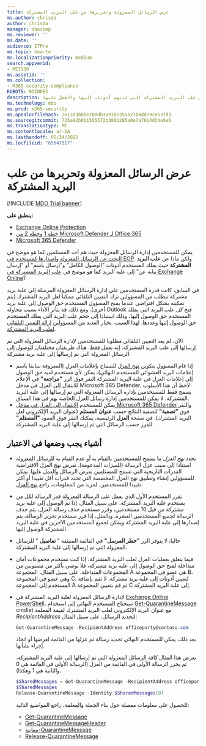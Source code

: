```yaml
---
title: عرض الرسائل المعزولة وتحريرها من علب البريد المشتركة
ms.author: chrisda
author: chrisda
manager: dansimp
ms.reviewer: ''
ms.date: ''
audience: ITPro
ms.topic: how-to
ms.localizationpriority: medium
search.appverid:
- MET150
ms.assetid: ''
ms.collection:
- M365-security-compliance
ROBOTS: NOINDEX
description: يمكن للمستخدمين معرفة كيفية عرض الرسائل المعزولة التي تم إرسالها إلى علب البريد المشتركة التي لديهم أذونات إليها والعمل عليها.
ms.technology: mdo
ms.prod: m365-security
ms.openlocfilehash: 2613d3b8be200db3a9107355a27b0dd79ce537d3
ms.sourcegitcommit: 725a92b0b1555572b306b285a0e7a7614d34e5e5
ms.translationtype: MT
ms.contentlocale: ar-SA
ms.lasthandoff: 05/24/2022
ms.locfileid: "65647317"
---
```

# <a name="view-and-release-quarantined-messages-from-shared-mailboxes"></a>عرض الرسائل المعزولة وتحريرها من علب البريد المشتركة

[!INCLUDE [MDO Trial banner](../includes/mdo-trial-banner.md)]

**ينطبق على:**
- [Exchange Online Protection](exchange-online-protection-overview.md)
- [خطة 1 وخطة 2 من Microsoft Defender لـ Office 365](defender-for-office-365.md)
- [Microsoft 365 Defender](../defender/microsoft-365-defender.md)

يمكن للمستخدمين إدارة الرسائل المعزولة حيث هم أحد المستلمين كما هو موضح في [البحث عن الرسائل المعزولة وإصدارها كمستخدم في EOP](find-and-release-quarantined-messages-as-a-user.md). ولكن ماذا عن **علب البريد المشتركة** حيث يملك المستخدم أذونات "الوصول الكامل" و"إرسال باسم" أو "إرسال نيابة عن" إلى علبة البريد كما هو موضح في [علب البريد المشتركة في Exchange Online](/exchange/collaboration-exo/shared-mailboxes)؟

في السابق، كانت قدرة المستخدمين على إدارة الرسائل المعزولة المرسلة إلى علبة بريد مشتركة تتطلب من المسؤولين ترك التعيين التلقائي ممكنا لعل البريد المشترك (يتم تمكينه بشكل افتراضي عندما يمنح المسؤول المستخدم حق الوصول إلى علبة بريد أخرى). ومع ذلك، قد يتأثر الأداء بسبب محاولة Outlook فتح _كل_ علب البريد التي يملك المستخدم حق الوصول إليها، وذلك استنادا إلى حجم علب البريد التي يملك المستخدم حق الوصول إليها وعددها. لهذا السبب، يختار العديد من المسؤولين [إزالة التعيين التلقائي لعلب البريد المشتركة](/outlook/troubleshoot/profiles-and-accounts/remove-automapping-for-shared-mailbox).

الآن، لم يعد التعيين التلقائي مطلوبا للمستخدمين لإدارة الرسائل المعزولة التي تم إرسالها إلى علب البريد المشتركة. إنه يعمل فقط. هناك طريقتان مختلفتان للوصول إلى الرسائل المعزولة التي تم إرسالها إلى علبة بريد مشتركة:

- إذا قام المسؤول بتكوين [نهج العزل](quarantine-policies.md) للسماح بإعلامات العزل (المعروفة سابقا باسم إعلامات البريد العشوائي للمستخدم النهائي)، يمكن لأي مستخدم لديه حق الوصول إلى إعلامات العزل في علبة البريد المشتركة النقر فوق الزر **"مراجعة"** في الإعلام للانتقال إلى العزل في مدخل Microsoft 365 Defender. لاحظ أن هذا الأسلوب يسمح فقط للمستخدمين بإدارة الرسائل المعزولة التي تم إرسالها إلى علبة البريد المشتركة. لا يمكن للمستخدمين إدارة رسائل العزل الخاصة بهم في هذا السياق.
- يمكن للمستخدم [الانتقال إلى العزل في مدخل Microsoft 365 Defender](find-and-release-quarantined-messages-as-a-user.md) والنقر فوق **"تصفية"** لتصفية النتائج حسب **عنوان المستلم** (عنوان البريد الإلكتروني لعل البريد المشترك). في صفحة **العزل** الرئيسية، يمكنك النقر فوق العمود **"المستلم"** للفرز حسب الرسائل التي تم إرسالها إلى علبة البريد المشتركة.

## <a name="things-to-keep-in-mind"></a>أشياء يجب وضعها في الاعتبار

- تحدد _نهج العزل_ ما يسمح للمستخدمين بالقيام به أو عدم القيام به للرسائل المعزولة استنادا إلى سبب عزل الرسالة (للميزات المدعومة). تفرض نهج العزل الافتراضية القدرات التاريخية التي تسمح للمستلمين بعرض الرسائل والعمل عليها. يمكن للمسؤولين إنشاء وتطبيق نهج العزل المخصصة التي تحدد قدرات أقل تقييدا أو أكثر تقييدا للمستخدمين. لمزيد من المعلومات، راجع [نهج العزل](quarantine-policies.md).

- يقرر المستخدم الأول الذي يعمل على الرسالة المعزولة قدر الرسالة لكل من يستخدم علبة البريد المشتركة. على سبيل المثال، إذا تم الوصول إلى علبة بريد مشتركة من قبل 10 مستخدمين، وقرر مستخدم حذف رسالة العزل، يتم حذف الرسالة لجميع المستخدمين العشرة. وبالمثل، إذا قرر مستخدم تحرير الرسالة، يتم إصدارها إلى علبة البريد المشتركة ويمكن لجميع المستخدمين الآخرين في علبة البريد المشتركة الوصول إليها.

- حاليا، لا يتوفر الزر **"حظر المرسل"** في القائمة المنبثقة " **تفاصيل** " للرسائل المعزولة التي تم إرسالها إلى علبة البريد المشتركة.

- فيما يتعلق بعمليات العزل لعلب البريد المشتركة، إذا كنت تستخدم مجموعات أمان متداخلة لمنح حق الوصول إلى علبة بريد مشتركة، فلا نوصي بأكثر من مستويين من المجموعات المتداخلة. على سبيل المثال، المجموعة A هي عضو في المجموعة B، وهي عضو في المجموعة C. لتعيين أذونات إلى علبة بريد مشتركة، لا تقم بإضافة المستخدم إلى المجموعة A ثم قم بتعيين المجموعة C إلى علبة البريد المشتركة.  

- لإدارة الرسائل المعزولة لعلبة البريد المشتركة في [Exchange Online PowerShell](/powershell/exchange/connect-to-exchange-online-powershell)، سيحتاج المستخدم النهائي إلى استخدام [Get-QuarantineMessage](/powershell/module/exchange/get-quarantinemessage) cmdlet مع عنوان البريد الإلكتروني لعلب البريد المشترك لقيمة المعلمة _RecipientAddress_ لتحديد الرسائل. على سبيل المثال:

  ```powershell
  Get-QuarantineMessage -RecipientAddress officeparty@contoso.com
  ```

  بعد ذلك، يمكن للمستخدم النهائي تحديد رسالة تم عزلها من القائمة لعرضها أو اتخاذ إجراء بشأنها.

  يعرض هذا المثال كافة الرسائل المعزولة التي تم إرسالها إلى علبة البريد المشتركة، ثم يحرر الرسالة الأولى في القائمة من العزل (الرسالة الأولى في القائمة هي 0 والثانية هي 1 وهكذا).

  ```powershell
  $SharedMessages = Get-QuarantineMessage -RecipientAddress officeparty@contoso.com | select -ExpandProperty Identity
  $SharedMessages
  Release-QuarantineMessage -Identity $SharedMessages[0]
  ```

  للحصول على معلومات مفصلة حول بناء الجملة والمعلمة، راجع المواضيع التالية:

  - [Get-QuarantineMessage](/powershell/module/exchange/get-quarantinemessage)
  - [Get-QuarantineMessageHeader](/powershell/module/exchange/get-quarantinemessageheader)
  - [معاينة-QuarantineMessage](/powershell/module/exchange/preview-quarantinemessage)
  - [Release-QuarantineMessage](/powershell/module/exchange/release-quarantinemessage)
